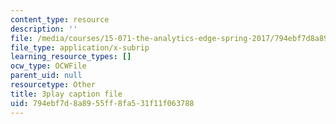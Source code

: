 ```yaml
---
content_type: resource
description: ''
file: /media/courses/15-071-the-analytics-edge-spring-2017/794ebf7d8a8955ff8fa531f11f063788_j1d4_wrUEVs.vtt
file_type: application/x-subrip
learning_resource_types: []
ocw_type: OCWFile
parent_uid: null
resourcetype: Other
title: 3play caption file
uid: 794ebf7d-8a89-55ff-8fa5-31f11f063788
---
```

